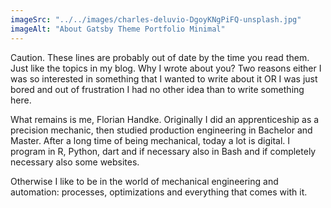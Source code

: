 ```yaml
---
imageSrc: "../../images/charles-deluvio-DgoyKNgPiFQ-unsplash.jpg"
imageAlt: "About Gatsby Theme Portfolio Minimal"
---
```


Caution. These lines are probably out of date by the time you read them. Just like the topics in my blog. Why I wrote about you? Two reasons either I was so interested in something that I wanted to write about it OR I was just bored and out of frustration I had no other idea than to write something here.

What remains is me, Florian Handke. Originally I did an apprenticeship as a precision mechanic, then studied production engineering in Bachelor and Master. After a long time of being mechanical, today a lot is digital. I program in R, Python, dart and if necessary also in Bash and if completely necessary also some websites.

Otherwise I like to be in the world of mechanical engineering and automation: processes, optimizations and everything that comes with it.


